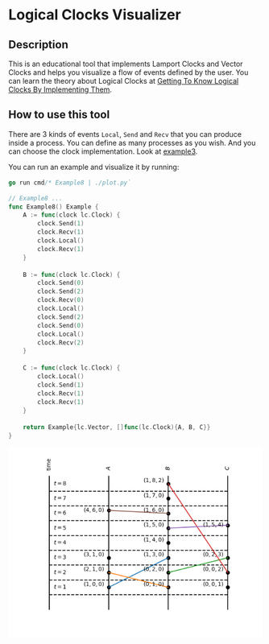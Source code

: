 # Logical Clocks Visualizer

## Description

This is an educational tool that implements Lamport Clocks and Vector Clocks and helps you visualize a flow of events defined by the user. You can learn the theory about Logical Clocks at [Getting To Know Logical Clocks By Implementing Them](https://brunocalza.me/getting-to-know-logical-clocks-by-implementing-them/).

## How to use this tool

There are 3 kinds of events `Local`, `Send` and `Recv` that you can produce inside a process. You can define as many processes as you wish. And you can choose the clock implementation. Look at [example3](https://github.com/brunocalza/logical-clocks/blob/main/examples/example3.go).

You can run an example and visualize it by running:

```go
go run cmd/* Example8 | ./plot.py`
```

```go
// Example8 ...
func Example8() Example {
    A := func(clock lc.Clock) {
        clock.Send(1)
        clock.Recv(1)
        clock.Local()
        clock.Recv(1)
    }

    B := func(clock lc.Clock) {
        clock.Send(0)
        clock.Send(2)
        clock.Recv(0)
        clock.Local()
        clock.Send(2)
        clock.Send(0)
        clock.Local()
        clock.Recv(2)
    }

    C := func(clock lc.Clock) {
        clock.Local()
        clock.Send(1)
        clock.Recv(1)
        clock.Recv(1)
    }

    return Example{lc.Vector, []func(lc.Clock){A, B, C}}
}
```

![Execution of Example 8](Example8.png)
